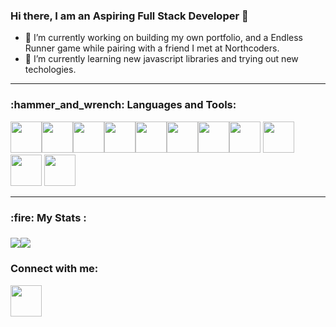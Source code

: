### Hi there, I am an Aspiring Full Stack Developer  👋


- 🔭 I’m currently working on building my own portfolio, and a Endless Runner game while pairing with a friend I met at Northcoders.
- 🌱 I’m currently learning new javascript libraries and trying out new techologies.

<hr>

<h3 align="left">:hammer_and_wrench: Languages and Tools:</h3>
<p align="left"> <img height=50 src="https://cdn.jsdelivr.net/gh/devicons/devicon/icons/javascript/javascript-original.svg"/><img height=50 src="https://cdn.jsdelivr.net/gh/devicons/devicon/icons/java/java-original.svg"/><img height=50 src="https://cdn.jsdelivr.net/gh/devicons/devicon/icons/html5/html5-original.svg" /><img height=50 src="https://cdn.jsdelivr.net/gh/devicons/devicon/icons/css3/css3-original.svg" /><img height=50 src="https://cdn.jsdelivr.net/gh/devicons/devicon/icons/react/react-original.svg" /><img height=50 src="https://cdn.jsdelivr.net/gh/devicons/devicon/icons/git/git-plain.svg"/><img height=50 src="https://cdn.jsdelivr.net/gh/devicons/devicon/icons/github/github-original.svg"/><img height=50 src="https://cdn.jsdelivr.net/gh/devicons/devicon/icons/postgresql/postgresql-original.svg"/>
<img height=50 src="https://cdn.jsdelivr.net/gh/devicons/devicon/icons/express/express-original.svg"/>
<img height=50 src="https://cdn.jsdelivr.net/gh/devicons/devicon/icons/nodejs/nodejs-original.svg"/>
<img height=50 src="https://cdn.jsdelivr.net/gh/devicons/devicon/icons/bootstrap/bootstrap-original.svg"/></p>

<hr>
<h3> :fire:  My Stats :<h3>

  <div style="display: flex; flex-direction: row;">
 <img class="img" src="http://github-readme-streak-stats.herokuapp.com?user=Kristinna97&theme=dark&background=000000" />
 <img class="img" src="https://github-readme-stats.vercel.app/api?username=Kristinna97&hide=stars&show_icons=true&theme=dracula&count_private=true" />
</div
 
<hr>  
<h3 align="left">Connect with me:</h3>
<p align="left">
<a href="https://www.linkedin.com/in/kristina-petrova-6556601a7/">
    <img height="50" src="https://cdn2.iconfinder.com/data/icons/social-icon-3/512/social_style_3_in-306.png"/>
</a>
</p>

